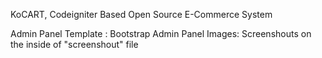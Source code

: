 KoCART, Codeigniter Based Open Source E-Commerce System

Admin Panel Template : Bootstrap Admin Panel
Images: Screenshouts  on the inside of "screenshout" file
